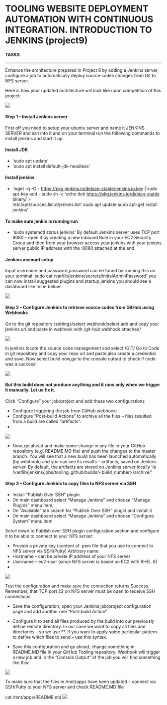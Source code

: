 # TOOLING WEBSITE DEPLOYMENT AUTOMATION WITH CONTINUOUS INTEGRATION. INTRODUCTION TO JENKINS (project9)
#### TASKS
-----

Enhance the architecture prepared in Project 8 by adding a Jenkins server, configure a job to automatically deploy source codes changes from Git to NFS server.

Here is how your updated architecture will look like upon competition of this project:

![](https://github.com/BigTesty8/project-9/assets/137091610/6fed6f04-7f49-4fdf-8d06-fc67ef6afb31)

#### Step 1 – Install Jenkins server
First off you need to setup your ubuntu server and name it JENKINS SERVER and ssh into it and on your terminal run the following commands to install jenkins and start it up.
#### Install JDK
- 'sudo apt update'
- 'sudo apt install default-jdk-headless'
#### Install jenkins
- 'wget -q -O - https://pkg.jenkins.io/debian-stable/jenkins.io.key | sudo apt-key add -
sudo sh -c 'echo deb https://pkg.jenkins.io/debian-stable binary/ > \
    /etc/apt/sources.list.d/jenkins.list'
sudo apt update
sudo apt-get install jenkins'
#### To make sure jenkin is running run
- 'sudo systemctl status jenkins'
By default Jenkins server uses TCP port 8080 – open it by creating a new Inbound Rule in your EC2 Security Group and then from your browser access your jenkins with your jenkins server public IP address with the :8080 attached at the end.
#### Jenkins account setup
Input username and password,password can be found by running this on your terminal 'sudo cat /var/lib/jenkins/secrets/initialAdminPassword' you can now install suggested plugins and startup jenkins you should see a dashboard like mine below:

![](https://github.com/BigTesty8/project-9/assets/137091610/e346686f-bb45-4bd9-bc52-c3d048d72a51)

#### Step 2 – Configure Jenkins to retrieve source codes from GitHub using Webhooks
Go to the git repository /settings/select webhook/select add and copy your jenkins url and paste in webhook with /git-hub webhook attached/

![](https://github.com/BigTesty8/project-9/assets/137091610/fb8cb310-8874-4ca4-bd64-1955d2c514a0)

In jenkins locate the source code management and select /GIT/
Go to Code in git repository and copy your repo url and paste,also create a credential and save.
Now select build now,go to the console output to check if code was a success!

![](https://github.com/BigTesty8/project-9/assets/137091610/20965dee-57b6-428e-97e0-d488cb508043)

#### But this build does not produce anything and it runs only when we trigger it manually. Let us fix it.

Click “Configure” your job/project and add these two configurations
- Configure triggering the job from GitHub webhook:
- Configure “Post-build Actions” to archive all the files – files resulted from a build are called “artifacts”.
- 
![](https://github.com/BigTesty8/project-9/assets/137091610/9b466b4d-0d52-4d92-8367-c5e2b6ee1b59)

- Now, go ahead and make some change in any file in your GitHub repository (e.g. README.MD file) and push the changes to the master branch.
You will see that a new build has been launched automatically (by webhook) and you can see its results – artifacts, saved on Jenkins server.
By default, the artifacts are stored on Jenkins server locally 'ls /var/lib/jenkins/jobs/tooling_github/builds/<build_number>/archive/'

#### Step 3 – Configure Jenkins to copy files to NFS server via SSH
- Install “Publish Over SSH” plugin.
- On main dashboard select “Manage Jenkins” and choose “Manage Plugins” menu item,
- On “Available” tab search for “Publish Over SSH” plugin and install it
- On main dashboard select “Manage Jenkins” and choose “Configure System” menu item.

Scroll down to Publish over SSH plugin configuration section and configure it to be able to connect to your NFS server:
- Provide a private key (content of .pem file that you use to connect to NFS server via SSH/Putty)
Arbitrary name
- Hostname – can be private IP address of your NFS server
- Username – ec2-user (since NFS server is based on EC2 with RHEL 8)
- 
![](https://github.com/BigTesty8/project-9/assets/137091610/87263402-046c-450c-ad4f-a1eb9686325e)

Test the configuration and make sure the connection returns Success. Remember, that TCP port 22 on NFS server must be open to receive SSH connections.
- Save the configuration, open your Jenkins job/project configuration page and add another one “Post-build Action”
- Configure it to send all files produced by the build into our previously define remote directory. In our case we want to copy all files and directories – so we use **.
If you want to apply some particular pattern to define which files to send – use this syntax.

- Save this configuration and go ahead, change something in README.MD file in your GitHub Tooling repository.
Webhook will trigger a new job and in the “Console Output” of the job you will find something like this:

![](https://github.com/BigTesty8/project-9/assets/137091610/3783b145-5b55-4f15-ab4e-ba72cf1b4465)

To make sure that the files in /mnt/apps have been updated – connect via SSH/Putty to your NFS server and check README.MD file

cat /mnt/apps/README.md
![](https://github.com/BigTesty8/project-9/assets/137091610/5bdeba25-df9c-4266-943c-3cb005bef96b)

